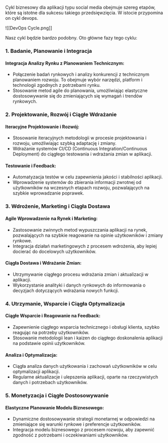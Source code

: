 
Cykl biznesowy dla aplikacji typu social media obejmuje szereg etapów, które są istotne dla sukcesu takiego przedsięwzięcia. W istocie przypomina on cykl devops.

![[DevOps Cycle.png]]

Nasz cykl będzie bardzo podobny. Oto główne fazy tego cyklu:
### 1. Badanie, Planowanie i Integracja

#### Integracja Analizy Rynku z Planowaniem Technicznym:
- Połączenie badań rynkowych i analizy konkurencji z technicznym planowaniem rozwoju. To obejmuje wybór narzędzi, platform i technologii zgodnych z potrzebami rynku.
- Stosowanie metod agile do planowania, umożliwiając elastyczne dostosowywanie się do zmieniających się wymagań i trendów rynkowych.

### 2. Projektowanie, Rozwój i Ciągłe Wdrażanie

#### Iteracyjne Projektowanie i Rozwój:
- Stosowanie iteracyjnych metodologii w procesie projektowania i rozwoju, umożliwiając szybką adaptację i zmiany.
- Wdrażanie systemów CI/CD (Continuous Integration/Continuous Deployment) do ciągłego testowania i wdrażania zmian w aplikacji.

#### Testowanie i Feedback:
- Automatyzacja testów w celu zapewnienia jakości i stabilności aplikacji.
- Wprowadzenie systemów do zbierania informacji zwrotnej od użytkowników na wczesnych etapach rozwoju, pozwalających na szybkie wprowadzanie poprawek.

### 3. Wdrożenie, Marketing i Ciągła Dostawa

#### Agile Wprowadzenie na Rynek i Marketing:
- Zastosowanie zwinnych metod wypuszczania aplikacji na rynek, pozwalających na szybkie reagowanie na opinie użytkowników i zmiany rynkowe.
- Integracja działań marketingowych z procesem wdrożenia, aby lepiej docierać do docelowych użytkowników.

#### Ciągła Dostawa i Wdrażanie Zmian:
- Utrzymywanie ciągłego procesu wdrażania zmian i aktualizacji w aplikacji.
- Wykorzystanie analityki i danych rynkowych do informowania o decyzjach dotyczących wdrażania nowych funkcji.

### 4. Utrzymanie, Wsparcie i Ciągła Optymalizacja

#### Ciągłe Wsparcie i Reagowanie na Feedback:
- Zapewnienie ciągłego wsparcia technicznego i obsługi klienta, szybko reagując na potrzeby użytkowników.
- Stosowanie metodologii lean i kaizen do ciągłego doskonalenia aplikacji na podstawie opinii użytkowników.

#### Analiza i Optymalizacja:
- Ciągła analiza danych użytkowania i zachowań użytkowników w celu optymalizacji aplikacji.
- Regularne aktualizacje i ulepszenia aplikacji, oparte na rzeczywistych danych i potrzebach użytkowników.

### 5. Monetyzacja i Ciągłe Dostosowywanie

#### Elastyczne Planowanie Modelu Biznesowego:
- Dynamiczne dostosowywanie strategii monetarnej w odpowiedzi na zmieniające się warunki rynkowe i preferencje użytkowników.
- Integracja modelu biznesowego z procesem rozwoju, aby zapewnić zgodność z potrzebami i oczekiwaniami użytkowników.
